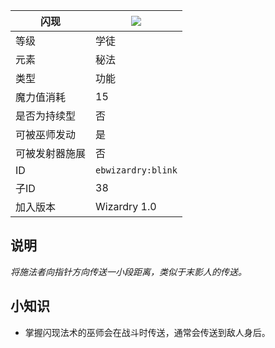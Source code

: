 | 闪现 |![](https://github.com/Electroblob77/Wizardry/blob/1.12.2/src/main/resources/assets/ebwizardry/textures/spells/blink.png)|
|---|---|
| 等级 | 学徒 |
| 元素 | 秘法 |
| 类型 | 功能 |
| 魔力值消耗 | 15 |
| 是否为持续型 | 否 |
| 可被巫师发动 | 是 |
| 可被发射器施展 | 否 |
| ID | `ebwizardry:blink` |
| 子ID | 38 |
| 加入版本 | Wizardry 1.0 |
## 说明
_将施法者向指针方向传送一小段距离，类似于末影人的传送。_

## 小知识
- 掌握闪现法术的巫师会在战斗时传送，通常会传送到敌人身后。
